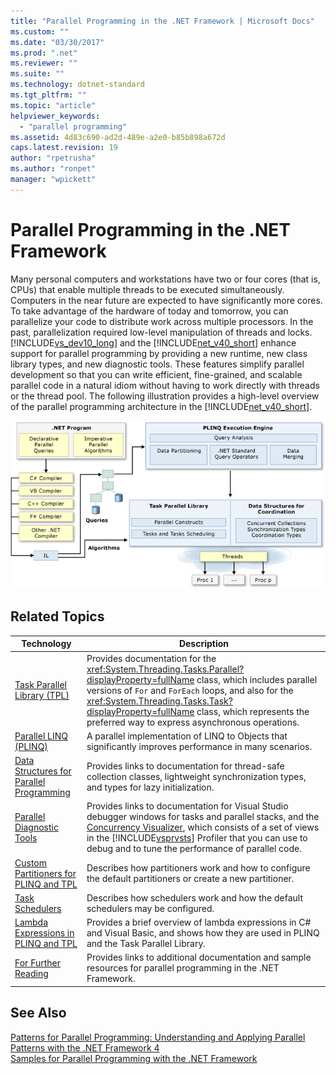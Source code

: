 ```yaml
---
title: "Parallel Programming in the .NET Framework | Microsoft Docs"
ms.custom: ""
ms.date: "03/30/2017"
ms.prod: ".net"
ms.reviewer: ""
ms.suite: ""
ms.technology: dotnet-standard
ms.tgt_pltfrm: ""
ms.topic: "article"
helpviewer_keywords: 
  - "parallel programming"
ms.assetid: 4d83c690-ad2d-489e-a2e0-b85b898a672d
caps.latest.revision: 19
author: "rpetrusha"
ms.author: "ronpet"
manager: "wpickett"
---
```

# Parallel Programming in the .NET Framework
Many personal computers and workstations have two or four cores (that is, CPUs) that enable multiple threads to be executed simultaneously. Computers in the near future are expected to have significantly more cores. To take advantage of the hardware of today and tomorrow, you can parallelize your code to distribute work across multiple processors. In the past, parallelization required low-level manipulation of threads and locks. [!INCLUDE[vs_dev10_long](../../../includes/vs-dev10-long-md.md)] and the [!INCLUDE[net_v40_short](../../../includes/net-v40-short-md.md)] enhance support for parallel programming by providing a new runtime, new class library types, and new diagnostic tools. These features simplify parallel development so that you can write efficient, fine-grained, and scalable parallel code in a natural idiom without having to work directly with threads or the thread pool. The following illustration provides a high-level overview of the parallel programming architecture in the [!INCLUDE[net_v40_short](../../../includes/net-v40-short-md.md)].  
  
 ![.NET Parallel Programming Architecture](../../../docs/standard/parallel-programming/media/tpl-architecture.png "TPL_Architecture")  
  
## Related Topics  
  
|Technology|Description|  
|----------------|-----------------|  
|[Task Parallel Library (TPL)](../../../docs/standard/parallel-programming/task-parallel-library-tpl.md)|Provides documentation for the <xref:System.Threading.Tasks.Parallel?displayProperty=fullName> class, which includes parallel versions of `For` and `ForEach` loops, and also for the <xref:System.Threading.Tasks.Task?displayProperty=fullName> class, which represents the preferred way to express asynchronous operations.|  
|[Parallel LINQ (PLINQ)](../../../docs/standard/parallel-programming/parallel-linq-plinq.md)|A parallel implementation of LINQ to Objects that significantly improves performance in many scenarios.|  
|[Data Structures for Parallel Programming](../../../docs/standard/parallel-programming/data-structures-for-parallel-programming.md)|Provides links to documentation for thread-safe collection classes, lightweight synchronization types, and types for lazy initialization.|  
|[Parallel Diagnostic Tools](../../../docs/standard/parallel-programming/parallel-diagnostic-tools.md)|Provides links to documentation for Visual Studio debugger windows for tasks and parallel stacks, and the [Concurrency Visualizer](/visualstudio/profiling/concurrency-visualizer), which consists of a set of views in the [!INCLUDE[vsprvsts](../../../includes/vsprvsts-md.md)] Profiler that you can use to debug and to tune the performance of parallel code.|  
|[Custom Partitioners for PLINQ and TPL](../../../docs/standard/parallel-programming/custom-partitioners-for-plinq-and-tpl.md)|Describes how partitioners work and how to configure the default partitioners or create a new partitioner.|  
|[Task Schedulers](http://msdn.microsoft.com/library/638f8ea5-21db-47a2-a934-86e1e961bf65)|Describes how schedulers work and how the default schedulers may be configured.|  
|[Lambda Expressions in PLINQ and TPL](../../../docs/standard/parallel-programming/lambda-expressions-in-plinq-and-tpl.md)|Provides a brief overview of lambda expressions in C# and Visual Basic, and shows how they are used in PLINQ and the Task Parallel Library.|  
|[For Further Reading](../../../docs/standard/parallel-programming/for-further-reading-parallel-programming.md)|Provides links to additional documentation and sample resources for parallel programming in the .NET Framework.|  
  
## See Also  
 [Patterns for Parallel Programming: Understanding and Applying Parallel Patterns with the .NET Framework 4](http://go.microsoft.com/fwlink/?LinkID=185142)   
 [Samples for Parallel Programming with the .NET Framework](http://code.msdn.microsoft.com/Samples-for-Parallel-b4b76364)